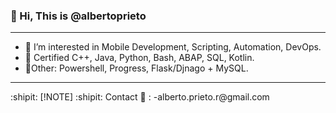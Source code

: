 <p>
  <h3>👋 Hi, This is @albertoprieto</h3>
</p>
<hr>

- 👀 I’m interested in Mobile Development, Scripting, Automation, DevOps.
- 💞️ Certified C++, Java, Python, Bash, ABAP, SQL, Kotlin.
- 🌱Other: Powershell, Progress, Flask/Djnago + MySQL.  

<hr>
:shipit: [!NOTE] :shipit:
Contact 📧 :
  -alberto.prieto.r@gmail.com
<!---
albertoprieto/albertoprieto is a ✨ special ✨ repository because its `README.md` (this file) appears on your GitHub profile.
You can click the Preview link to take a look at your changes.
--->
